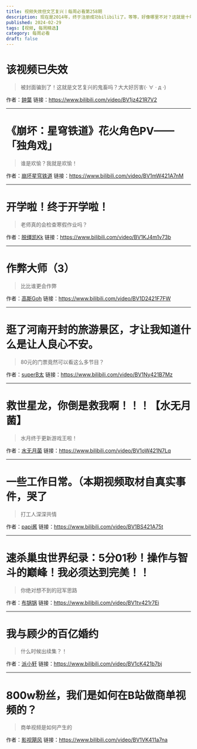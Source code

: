 ```yaml
---
title: 视频失效但文艺复兴丨每周必看第258期
description: 现在是2014年，终于注册成功bilibili了。等等，好像哪里不对？这就是十年前的鬼畜吗
published: 2024-02-29
tags: [视频, 每周精选]
category: 每周必看
draft: false
---
```


# 该视频已失效
> 被封面骗到了！这就是文艺复兴的鬼畜吗？大大好厉害(· ∀︎ · д ·)

作者：[鈡葉](https://space.bilibili.com/548893050)
链接：https://www.bilibili.com/video/BV1jz421R7V2

---

# 《崩坏：星穹铁道》花火角色PV——「独角戏」
> 谁是欢愉？我就是欢愉！

作者：[崩坏星穹铁道](https://space.bilibili.com/1340190821)
链接：https://www.bilibili.com/video/BV1mW421A7nM

---

# 开学啦！终于开学啦！
> 老师真的会检查寒假作业吗？

作者：[脱缰凯Kk](https://space.bilibili.com/373388923)
链接：https://www.bilibili.com/video/BV1KJ4m1v73b

---

# 作弊大师（3）
> 比比谁更会作弊

作者：[高斯Goh](https://space.bilibili.com/3913194)
链接：https://www.bilibili.com/video/BV1D2421F7FW

---

# 逛了河南开封的旅游景区，才让我知道什么是让人良心不安。
> 80元的门票竟然可以看这么多节目？

作者：[superB太](https://space.bilibili.com/85754245)
链接：https://www.bilibili.com/video/BV1Ny421B7Mz

---

# 救世星龙，你倒是救我啊！！！【水无月菌】
> 水月终于更新游戏王啦！

作者：[水无月菌](https://space.bilibili.com/1958342)
链接：https://www.bilibili.com/video/BV1oW421N7Lq

---

# 一些工作日常。（本期视频取材自真实事件，哭了
> 打工人深深共情

作者：[papi酱](https://space.bilibili.com/1532165)
链接：https://www.bilibili.com/video/BV1BS421A75t

---

# 速杀巢虫世界纪录：5分01秒！操作与智斗的巅峰！我必须达到完美！！
> 你绝对想不到的冠军思路

作者：[布锅锅](https://space.bilibili.com/25503580)
链接：https://www.bilibili.com/video/BV1tv421r7Ei

---

# 我与顾少的百亿婚约
> 什么时候出续集？！

作者：[派小轩](https://space.bilibili.com/1614789471)
链接：https://www.bilibili.com/video/BV1cK421b7bj

---

# 800w粉丝，我们是如何在B站做商单视频的？
> 商单视频是如何产生的

作者：[影视飓风](https://space.bilibili.com/946974)
链接：https://www.bilibili.com/video/BV1VK411a7na

